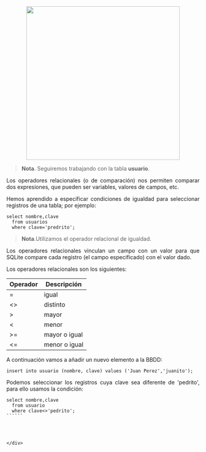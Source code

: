 <div align="justify">

<div align="center">
<img src="https://luciamonterorodriguez.com/wp-content/uploads/2021/03/computer-1331579_640.png" width="400px"/>
</div>

> __Nota__. Seguiremos trabajando con la tabla __usuario__.

Los operadores relacionales (o de comparación) nos permiten comparar dos expresiones, que pueden ser variables, valores de campos, etc.

Hemos aprendido a especificar condiciones de igualdad para seleccionar registros de una tabla; por ejemplo:

``````
select nombre,clave
  from usuarios
  where clave='predrito';
``````

> __Nota__.Utilizamos el operador relacional de igualdad.

Los operadores relacionales vinculan un campo con un valor para que SQLite compare cada registro (el campo especificado) con el valor dado.

Los operadores relacionales son los siguientes:

| __Operador__ | __Descripción__ |
| ------| -----|
| =	| igual |
| <> | distinto | 
| >	| mayor | 
| <	| menor |
| >= | mayor o igual |
| <= | menor o igual |

A continuación vamos a añadir un nuevo elemento a la BBDD:

``````
insert into usuario (nombre, clave) values ('Juan Perez','juanito');
``````
Podemos seleccionar los registros cuya clave sea diferente de 'pedrito', para ello usamos la condición:

```````
select nombre,clave
  from usuario
  where clave<>'pedrito';
``````




</div>
